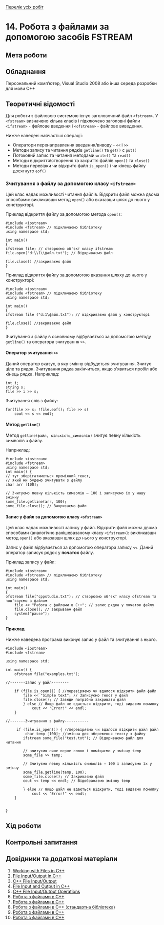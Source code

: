 [Перелік усіх робіт](README.md)

# 14. Робота з файлами за допомогою засобів FSTREAM

## Мета роботи 



## Обладнання

Персональний комп’ютер, Visual Studio 2008 або інша середа розробки для мови C++


## Теоретичні відомості

Для роботи з файловою системою існує заголовочний файл `<fstream>`. 
У `<fstream>` визначено кілька класів і підключено заголовні файли `<ifstream>` - файлове введення і `<ofstream>` - файлове виведення.

Нижче наведені найчастіші операції:

* Оператори перенаправлення введення/виводу - `<<` і `>>`
* Методи запису та читання рядків `getline()` та `get()` c `put()`
* Потоковий запис та читання методами `write()` та `read()`
* Методи відкриття\створення та закриття файлів `open()` та `close()`
* Методи перевірки чи відкрито файл `is_open()` і чи кінець файлу досягнуто `eof()`

### Зчитування з файлу за допомогою класу `<ifstream>`

    
Цей клас надає можливості читання файлів. Відкрити файл можна двома способами: викликавши метод `open()` або вказавши шлях до нього у конструкторі.

Приклад відкриття файлу за допомогою метода `open()`:
```
#include <iostream>
#include <fstream> // підключаємо бібліотеку
using namespace std;

int main()
{
ifstream file; // створюємо об'єкт класу ifstream
file.open("d:\\1\\файл.txt"); // Відкриваємо файл

file.close() //закриваємо файл
}
```
Приклад відкриття файлу за допомогою вказання шляху до нього у конструкторі:
```
#include <iostream>
#include <fstream> // підключаємо бібліотеку
using namespace std;

int main()
{
ifstream file ("d:1\файл.txt"); // відкриваємо файл у конструкторі

file.close() //закриваємо файл
}

```
Зчитування з файлу в основному відбувається за допомогою методу `getline()` та оператора зчитування `>>`.

#### Оператор зчитування `>>`

Даний оператор вказує, в яку змінну відбудеться зчитування. Зчитує ціле та рядок. Зчитування рядка закінчиться, якщо з'явиться пробіл або кінець рядка.
Наприклад:
```
int i;
string s;
file >> i >> s;
```

Зчитування слів з файлу:

```
for(file >> s; !file.eof(); file >> s) 
    cout << s << endl;
```

#### Метод `getline()`

Метод  `getline(файл, кількість_символів)` зчитує певну кількість символів з файлу.

Наприклад:

```
#include <iostream>
#include <fstream>
using namespace std;
int main() {
// тут зберігатиметься проміжний текст,
// який ми будемо зчитувати з файлу
char arr [100];

// Зчитуємо певну кількість символів – 100 і записуємо їх у нашу змінну
some_file.getline(arr, 100);
some_file.close(); // Закриваємо файл
```

####  Запис у файл за допомогою класу `<ofstream>`

Цей клас надає можливості запису у файл. Відкрити файл  можна двома способами (аналогічно ранішевазаному класу `<ifstream>`): викликавши метод `open()` або вказавши шлях до нього у конструкторі.

Запис у файл відбувається за допомогою  оператора запису `<<`. Даний оператор записує рядок у **початок** файлу.

Приклад запису у файл:

```
#include <iostream>
#include <fstream> // підключаємо бібліотеку
using namespace std;

int main()
{
ofstream file("cppstudio.txt"); // створюємо об'єкт класу ofstream та пов'язуємо з файлом
    file << "Работа с файлами в С++"; // запис рядка у початок файлу
    file.close(); // закрываем файл
    system("pause");
}  
```

#### Приклад
Нижче наведена програма виконує запис у файл та зчитування з нього.

```
#include <iostream>
#include <fstream>

using namespace std;

int main() {
    ofstream file("examples.txt");

//-------Запис у файл--------

    if (file.is_open()) { //перевіряємо чи вдалося відкрити файл файл
        file << "Simple text"; // Записуємо текст у файл
        file.close(); // Завжди потрібно закривати файл
        } else // Якщо файл не вдається відкрити, тоді видаємо помилку
            cout << "Error!" << endl;
    }

//-------Зчитування з файлу-----------

     if (file.is_open()) { //перевіряємо чи вдалося відкрити файл файл
         char temp [100]; //змінна для збереження тексту з файлу
        ifstream some_file("test.txt"); // Відкриваємо файл для читання

        // зчитуємо лише перше слово і поміщаємо у змінну temp
        some_file >> temp;

        // Зчитуємо певну кількість символів – 100 і записуємо їх у  змінну
        some_file.getline(temp, 100);
        some_file.close(); // Закриваємо файл
        cout << temp << endl; // Відображаємо змінну temp

        } else // Якщо файл не вдається відкрити, тоді видаємо помилку
            cout << "Error!" << endl;
    }

   
}

```



## Хід роботи

## Контрольні запитання

## Довідники та додаткові матеріали

1. [Working with Files in C++](https://www.geeksforgeeks.org/working-with-files-in-c-c/)
2. [File Input/Output in C++](https://www.geeksforgeeks.org/file-handling-c-classes/) 
3. [C++ File Input/Output](https://www.w3schools.com/cpp/cpp_files.asp)
4. [File Input and Output in C++](https://www.programiz.com/cpp-programming/files-input-output)
5. [C++ File Input/Output Operations](https://www.javatpoint.com/cpp-file-input-output-operations)
6. [Робота з файлами в С++](https://prog-cpp.blogspot.com/2012/05/blog-post.html)
7. [Робота з файлами в C++](https://studassistent.com/cpp-file/)
8. [Робота з файлами в C++ (стандартна бібліотека)](https://smart-programmer.com.ua/c-file/)
9. [Робота з файлами в C++](https://tocode.ru/curses/cpp-files)
10. [Робота з файлами в C++](https://www.ukrprog.com.ua/kursy-c/20-c-files)

